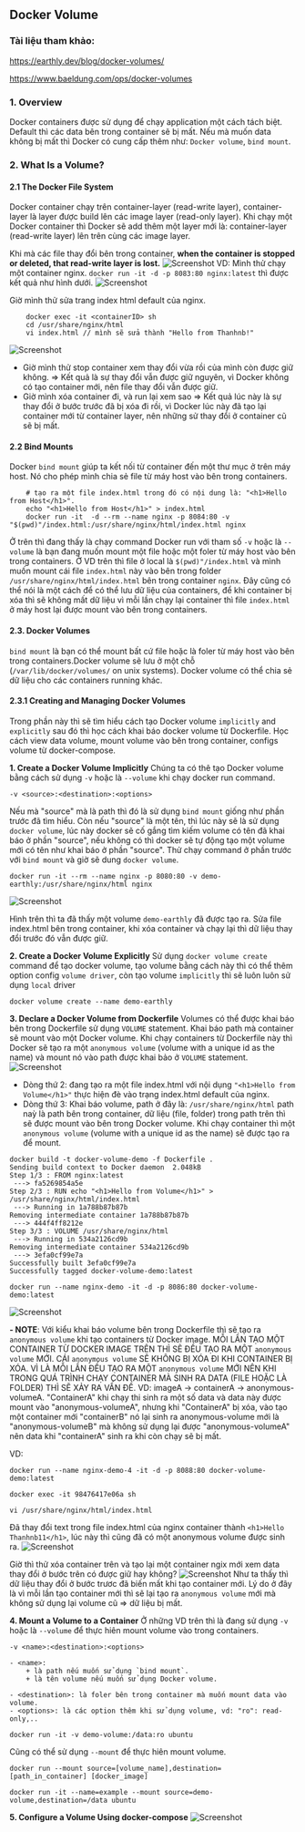 ## Docker Volume

### Tài liệu tham khảo:

https://earthly.dev/blog/docker-volumes/

https://www.baeldung.com/ops/docker-volumes

### 1. Overview

Docker containers được sử dụng để chạy application một cách tách biệt. Default thì các data bên trong container sẽ bị mất. Nếu mà muốn data không bị mất thì Docker có cung cấp thêm như: `Docker volume`, `bind mount`.

### 2. What Is a Volume?

#### 2.1 The Docker File System

Docker container chạy trên container-layer (read-write layer), container-layer là layer được build lên các image layer (read-only layer). Khi chạy một Docker container thì Docker sẽ add thêm một layer mới là: container-layer (read-write layer) lên trên cùng các image layer.

Khi mà các file thay đổi bên trong container, **when the container is stopped or deleted, that read-write layer is lost.**
![Screenshot](images/2022-05-03_22-20.png?raw=true "Optional Title")
VD: Mình thử chạy một container nginx.
`docker run -it -d -p 8083:80 nginx:latest` thì được kết quả như hình dưới.
![Screenshot](images/2022-05-03_22-26.png?raw=true "Optional Title")

Giờ mình thử sửa trang index html default của nginx.

```Docker
    docker exec -it <containerID> sh
    cd /usr/share/nginx/html
    vi index.html // mình sẽ sửa thành "Hello from Thanhnb!"
```

![Screenshot](images/2022-05-03_22-35.png)

- Giờ mình thử stop container xem thay đổi vừa rồi của mình còn được giữ không. => Kết quả là sự thay đổi vẫn được giữ nguyên, vì Docker không có tạo container mới, nên file thay đổi vẫn được giữ.
- Giờ mình xóa container đi, và run lại xem sao => Kết quả lúc này là sự thay đổi ở bước trước đã bị xóa đi rồi, vì Docker lúc này đã tạo lại container mới từ container layer, nên những sử thay đổi ở container cũ sẽ bị mất.

#### 2.2 Bind Mounts

Docker `bind mount` giúp ta kết nối từ container đến một thư mục ở trên máy host. Nó cho phép mình chia sẻ file từ máy host vào bên trong containers.

```Docker
    # tạo ra một file index.html trong đó có nội dung là: "<h1>Hello from Host</h1>".
    echo "<h1>Hello from Host</h1>" > index.html 
    docker run -it  -d --rm --name nginx -p 8084:80 -v "$(pwd)"/index.html:/usr/share/nginx/html/index.html nginx
```

Ở trên thì đang thấy là chạy command Docker run với tham số  `-v` hoặc là `--volume` là bạn đang muốn mount một file hoặc một foler từ máy host vào bên trong containers. Ở VD trên thì file ở local là `$(pwd)"/index.html` và mình muốn mount cái file `index.html` này vào bên trong folder `/usr/share/nginx/html/index.html` bên trong container `nginx`. Đây cũng có thể nói là một cách để có thể lưu dữ liệu của containers, để khi container bị xóa thì sẽ không mất dữ liệu vì mỗi lần chạy lại container thì file `index.html` ở máy host lại được mount vào bên trong containers.

#### 2.3. Docker Volumes

`bind mount` là bạn có thể mount bất cứ file hoặc là foler từ máy host vào bên trong containers.Docker volume sẽ lưu ở một chỗ  (`/var/lib/docker/volumes/` on unix systems). Docker volume có thể chia sẻ dữ liệu cho các containers running khác.

#### 2.3.1 Creating and Managing Docker Volumes

Trong phần này thì sẽ tìm hiểu cách tạo Docker volume `implicitly` and `explicitly` sau đó thì học cách khai báo docker volume từ Dockerfile. Học cách view data volume, mount volume vào bên trong container, configs volume từ docker-compose.

**1. Create a Docker Volume Implicitly**
Chúng ta có thê tạo Docker volume bằng cách sử dụng `-v` hoặc là `--volume` khi chạy docker run command.

```
-v <source>:<destination>:<options>
```

Nếu mà "source" mà là path thì đó là sử dụng `bind mount` giống như phần trước đã tìm hiểu. Còn nếu "source" là một tên, thì lúc này sẽ là sử dụng `docker volume`, lúc này docker sẽ cố gắng tìm kiếm volume có tên đã khai báo ở phần "source", nếu không có thì docker sẽ tự động tạo một volume mới có tên như khai báo ở phần "source". Thử chạy command ở phần trước với `bind mount` và giờ sẽ dung `docker volume`.

```Docker
docker run -it --rm --name nginx -p 8080:80 -v demo-earthly:/usr/share/nginx/html nginx
```

![Screenshot](images/2022-05-03_23-21.png)

Hình trên thì ta đã thấy một volume `demo-earthly` đã được tạo ra. Sửa file index.html bên trong container, khi xóa container và chạy lại thì dữ liệu thay đổi trước đó vẫn được giữ.

**2. Create a Docker Volume Explicitly**
Sử dụng `docker volume create` command để tạo docker volume, tạo volume bằng cách này thì có thể thêm option config `volume driver`, còn tạo volume `implicitly` thì sẽ luôn luôn sử dụng `local` driver

```Docker
docker volume create --name demo-earthly
```

**3. Declare a Docker Volume from Dockerfile**
Volumes có thể được khai báo bên trong Dockerfile sử dụng `VOLUME` statement. Khai báo path mà container sẽ mount vào một Docker volume. Khi chạy containers từ Dockerfile này thì Docker sẽ tạo ra một `anonymous volume` (volume with a unique id as the name) và mount nó vào path được khai bảo ở `VOLUME` statement.
![Screenshot](images/2022-05-04_00-15.png)

- Dòng thứ 2: đang tạo ra một file index.html với nội dụng `"<h1>Hello from Volume</h1>"` thực hiện đè vào trạng index.html default của nginx.
- Dòng thứ 3: Khai báo volume, path ở đây là: `/usr/share/nginx/html` path naỳ là path bên trong container, dữ liệu (file, folder) trong path trên thì sẽ được mount vào bên trong Docker volume. Khi chạy container thì một `anonymous volume` (volume with a unique id as the name) sẽ được tạo ra để mount.

```Docker
docker build -t docker-volume-demo -f Dockerfile .
Sending build context to Docker daemon  2.048kB
Step 1/3 : FROM nginx:latest
 ---> fa5269854a5e
Step 2/3 : RUN echo "<h1>Hello from Volume</h1>" > /usr/share/nginx/html/index.html
 ---> Running in 1a788b87b87b
Removing intermediate container 1a788b87b87b
 ---> 444f4ff8212e
Step 3/3 : VOLUME /usr/share/nginx/html
 ---> Running in 534a2126cd9b
Removing intermediate container 534a2126cd9b
 ---> 3efa0cf99e7a
Successfully built 3efa0cf99e7a
Successfully tagged docker-volume-demo:latest

docker run --name nginx-demo -it -d -p 8086:80 docker-volume-demo:latest
```

![Screenshot](images/2022-05-04_00-24.png)

**- NOTE**: Với kiểu khai báo volume bên trong Dockerfile thì sẽ tạo ra `anonymous volume` khi tạo containers từ Docker image. MỖI LẦN TẠO MỘT CONTAINER TỪ DOCKER IMAGE TRÊN THÌ SẼ ĐỀU TẠO RA MỘT `anonymous volume` MỚI. CÁI `anonymous volume` SẼ KHÔNG BỊ XÓA ĐI KHI CONTAINER BỊ XÓA. VÌ LÀ MỖI LẦN ĐỀU TẠO RA MỘT `anonymous volume` MỚI NÊN KHI TRONG QUÁ TRÌNH CHẠY CONTAINER MÀ SINH RA DATA (FILE HOẶC LÀ FOLDER) THÌ SẼ XẢY RA VẤN ĐỀ.
VD: imageA -> containerA -> anonymous-volumeA. "ContainerA" khi chạy thi sinh ra một số data và data này được mount vào "anonymous-volumeA", nhưng khi "ContainerA" bị xóa, vào tạo một container mới "containerB" nó lại sinh ra anonymous-volume mới là "anonymous-volumeB" mà không sử dụng lại được "anonymous-volumeA" nên data khi "containerA" sinh ra khi còn chạy sẽ bị mất.

VD:

```Docker
docker run --name nginx-demo-4 -it -d -p 8088:80 docker-volume-demo:latest

docker exec -it 98476417e06a sh

vi /usr/share/nginx/html/index.html
```

Đã thay đổi text trong file index.html của nginx container thành `<h1>Hello Thanhnb11</h1>`, lúc này thì cũng đã có một anonymous volume được sinh ra.
![Screenshot](images/2022-05-04_00-45.png)

Giờ thì thử xóa container trên và tạo lại một container ngix mới xem data thay đổi ở bước trên có được giữ hay không?
![Screenshot](images/2022-05-04_00-50.png)
Như ta thấy thì dữ liệu thay đổi ở bước trươc đã biến mất khi tạo container mới. Lý do ở đây là vì mỗi lần tạo container mới thì sẽ lại tạo ra `anonymous volume` mới mà không sử dụng lại volume cũ => dữ liệu bị mất.

**4. Mount a Volume to a Container**
Ở những VD trên thì là đang sử dụng `-v` hoặc là `--volume` để thực hiên mount volume vào trong containers.

```Docker
-v <name>:<destination>:<options>

- <name>:
    + là path nếu muốn sử dụng `bind mount`.
    + là tên volume nếu muốn sử dụng Docker volume.

- <destination>: là foler bên trong container mà muốn mount data vào volume.
- <options>: là các option thêm khi sử dụng volume, vd: "ro": read-only,..

docker run -it -v demo-volume:/data:ro ubuntu
```

Cũng có thể sử dụng `--mount` để thực hiên mount volume.

```Docker
docker run --mount source=[volume_name],destination=[path_in_container] [docker_image]

docker run -it --name=example --mount source=demo-volume,destination=/data ubuntu
```

**5. Configure a Volume Using docker-compose**
![Screenshot](images/2022-05-04_01-06.png)
